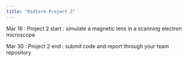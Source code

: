 ```yaml
---
title: "Midterm Project 2"
---
```


Mar 16
: Project 2 start
  : simulate a magnetic lens in a scanning electron microscope

Mar 30 
: Project 2 end
  : submit code and report through your team repository
